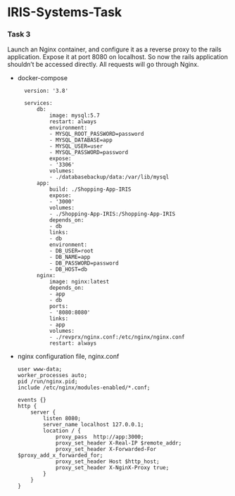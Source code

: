 # IRIS-Systems-Task

### Task 3
Launch an Nginx container, and configure it as a reverse proxy to the rails application. Expose it at port 8080 on localhost. So now the rails application shouldn’t be accessed directly. All requests will go through Nginx.


- docker-compose
  ```
    version: '3.8'

    services:
        db:
            image: mysql:5.7
            restart: always
            environment:
            - MYSQL_ROOT_PASSWORD=password
            - MYSQL_DATABASE=app
            - MYSQL_USER=user
            - MYSQL_PASSWORD=password
            expose:
            - '3306'
            volumes:
            - ./databasebackup/data:/var/lib/mysql
        app:
            build: ./Shopping-App-IRIS
            expose:
            - '3000'
            volumes:
            - ./Shopping-App-IRIS:/Shopping-App-IRIS
            depends_on:
            - db
            links:
            - db
            environment:
            - DB_USER=root
            - DB_NAME=app
            - DB_PASSWORD=password
            - DB_HOST=db
        nginx:
            image: nginx:latest
            depends_on:
            - app
            - db
            ports:
            - '8080:8080'
            links:
            - app
            volumes:
            - ./revprx/nginx.conf:/etc/nginx/nginx.conf
            restart: always
  ```
- nginx configuration file, nginx.conf
    ```
    user www-data;
    worker_processes auto;
    pid /run/nginx.pid;
    include /etc/nginx/modules-enabled/*.conf;

    events {}
    http {
        server {
            listen 8080;
            server_name localhost 127.0.0.1;
            location / {
                proxy_pass  http://app:3000;
                proxy_set_header X-Real-IP $remote_addr;
                proxy_set_header X-Forwarded-For $proxy_add_x_forwarded_for;
                proxy_set_header Host $http_host;
                proxy_set_header X-NginX-Proxy true;
            }
        }
    }
    ```
 
